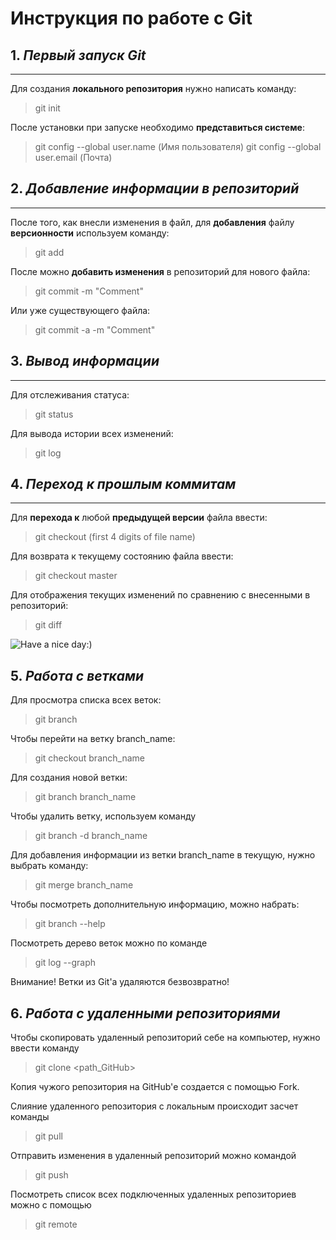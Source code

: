 # Инструкция по работе с Git

## 1. *Первый запуск Git*
---
Для создания **локального репозитория** нужно написать команду:
>git init

После установки при запуске необходимо **представиться системе**:
> git config --global user.name (Имя пользователя)
> git config --global user.email (Почта)

## 2. *Добавление информации в репозиторий*
---
После того, как внесли изменения в файл, для **добавления** файлу **версионности** используем команду:
>git add

После можно **добавить изменения** в репозиторий для нового файла:
>git commit -m "Comment"

Или уже существующего файла:
>git commit -a -m "Comment"

## 3. *Вывод информации*
---
Для отслеживания статуса:
>git status

Для вывода истории всех изменений:
>git log

## 4. *Переход к прошлым коммитам*
---
Для **перехода к** любой **предыдущей версии** файла ввести:
>git checkout (first 4 digits of file name)

Для возврата к текущему состоянию файла ввести:
>git checkout master

Для отображения текущих изменений по сравнению с внесенными в репозиторий:
>git diff

![Have a nice day:)](good_day.jpg)

## 5. *Работа с ветками*

Для просмотра списка всех веток:
>git branch

Чтобы перейти на ветку branch_name:
>git checkout branch_name

Для создания новой ветки:
>git branch branch_name

Чтобы удалить ветку, используем команду
>git branch -d branch_name

Для добавления информации из ветки branch_name в текущую, нужно выбрать команду:
>git merge branch_name

Чтобы посмотреть дополнительную информацию, можно набрать:
>git branch --help

Посмотреть дерево веток можно по команде
>git log --graph

Внимание! Ветки из Git'а удаляются безвозвратно!

## 6. *Работа с удаленными репозиториями*

Чтобы скопировать удаленный репозиторий себе на компьютер, нужно ввести команду
>git clone <path_GitHub>

Копия чужого репозитория на GitHub'е создается с помощью Fork.

Слияние удаленного репозитория с локальным происходит засчет команды
>git pull

Отправить изменения в удаленный репозиторий можно командой
>git push

Посмотреть список всех подключенных удаленных репозиториев можно с помощью
>git remote

